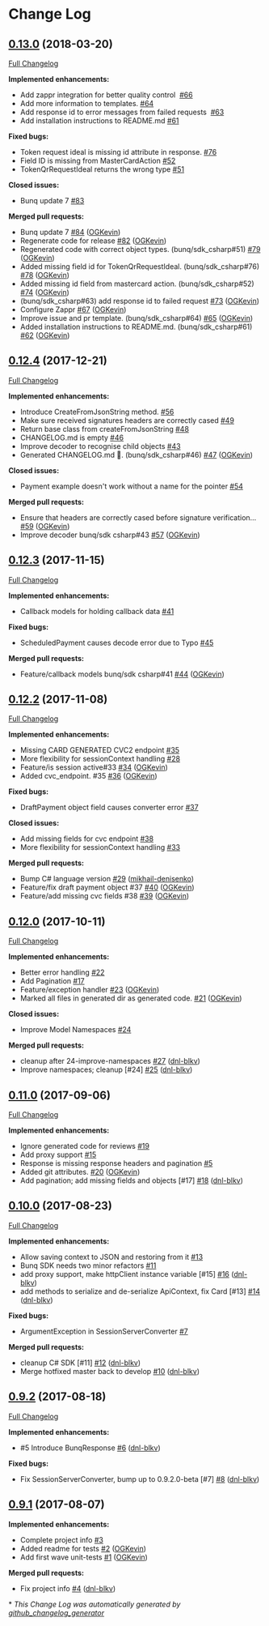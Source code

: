# Change Log

## [0.13.0](https://github.com/bunq/sdk_csharp/tree/0.13.0) (2018-03-20)

[Full Changelog](https://github.com/bunq/sdk_csharp/compare/0.12.4...0.13.0)

**Implemented enhancements:**

- Add zappr integration for better quality control  [\#66](https://github.com/bunq/sdk_csharp/issues/66)
- Add more information to templates. [\#64](https://github.com/bunq/sdk_csharp/issues/64)
- Add response id to error messages from failed requests  [\#63](https://github.com/bunq/sdk_csharp/issues/63)
- Add installation instructions to README.md [\#61](https://github.com/bunq/sdk_csharp/issues/61)

**Fixed bugs:**

- Token request ideal is missing id attribute in response. [\#76](https://github.com/bunq/sdk_csharp/issues/76)
- Field ID is missing from MasterCardAction [\#52](https://github.com/bunq/sdk_csharp/issues/52)
- TokenQrRequestIdeal returns the wrong type [\#51](https://github.com/bunq/sdk_csharp/issues/51)

**Closed issues:**

- Bunq update 7  [\#83](https://github.com/bunq/sdk_csharp/issues/83)

**Merged pull requests:**

- Bunq update 7  [\#84](https://github.com/bunq/sdk_csharp/pull/84) ([OGKevin](https://github.com/OGKevin))
- Regenerate code for release [\#82](https://github.com/bunq/sdk_csharp/pull/82) ([OGKevin](https://github.com/OGKevin))
- Regenerated code with correct object types. \(bunq/sdk\_csharp\#51\) [\#79](https://github.com/bunq/sdk_csharp/pull/79) ([OGKevin](https://github.com/OGKevin))
- Added missing field id for TokenQrRequestIdeal. \(bunq/sdk\_csharp\#76\) [\#78](https://github.com/bunq/sdk_csharp/pull/78) ([OGKevin](https://github.com/OGKevin))
- Added missing id field from mastercard action. \(bunq/sdk\_csharp\#52\) [\#74](https://github.com/bunq/sdk_csharp/pull/74) ([OGKevin](https://github.com/OGKevin))
- \(bunq/sdk\_csharp\#63\) add response id to failed request [\#73](https://github.com/bunq/sdk_csharp/pull/73) ([OGKevin](https://github.com/OGKevin))
- Configure Zappr [\#67](https://github.com/bunq/sdk_csharp/pull/67) ([OGKevin](https://github.com/OGKevin))
- Improve issue and pr template. \(bunq/sdk\_csharp\#64\) [\#65](https://github.com/bunq/sdk_csharp/pull/65) ([OGKevin](https://github.com/OGKevin))
- Added installation instructions to README.md. \(bunq/sdk\_csharp\#61\) [\#62](https://github.com/bunq/sdk_csharp/pull/62) ([OGKevin](https://github.com/OGKevin))

## [0.12.4](https://github.com/bunq/sdk_csharp/tree/0.12.4) (2017-12-21)
[Full Changelog](https://github.com/bunq/sdk_csharp/compare/0.12.3...0.12.4)

**Implemented enhancements:**

- Introduce CreateFromJsonString method. [\#56](https://github.com/bunq/sdk_csharp/issues/56)
- Make sure received signatures headers are correctly cased [\#49](https://github.com/bunq/sdk_csharp/issues/49)
- Return base class from createFromJsonString [\#48](https://github.com/bunq/sdk_csharp/issues/48)
- CHANGELOG.md is empty [\#46](https://github.com/bunq/sdk_csharp/issues/46)
- Improve decoder to recognise child objects [\#43](https://github.com/bunq/sdk_csharp/issues/43)
- Generated CHANGELOG.md :clap:. \(bunq/sdk\_csharp\#46\) [\#47](https://github.com/bunq/sdk_csharp/pull/47) ([OGKevin](https://github.com/OGKevin))

**Closed issues:**

- Payment example doesn't work without a name for the pointer [\#54](https://github.com/bunq/sdk_csharp/issues/54)

**Merged pull requests:**

- Ensure that headers are correctly cased before signature verification… [\#59](https://github.com/bunq/sdk_csharp/pull/59) ([OGKevin](https://github.com/OGKevin))
- Improve decoder bunq/sdk csharp\#43 [\#57](https://github.com/bunq/sdk_csharp/pull/57) ([OGKevin](https://github.com/OGKevin))

## [0.12.3](https://github.com/bunq/sdk_csharp/tree/0.12.3) (2017-11-15)
[Full Changelog](https://github.com/bunq/sdk_csharp/compare/0.12.2...0.12.3)

**Implemented enhancements:**

- Callback models for holding callback data  [\#41](https://github.com/bunq/sdk_csharp/issues/41)

**Fixed bugs:**

- ScheduledPayment causes decode error due to Typo [\#45](https://github.com/bunq/sdk_csharp/issues/45)

**Merged pull requests:**

- Feature/callback models bunq/sdk csharp\#41 [\#44](https://github.com/bunq/sdk_csharp/pull/44) ([OGKevin](https://github.com/OGKevin))

## [0.12.2](https://github.com/bunq/sdk_csharp/tree/0.12.2) (2017-11-08)
[Full Changelog](https://github.com/bunq/sdk_csharp/compare/0.12.0...0.12.2)

**Implemented enhancements:**

- Missing CARD GENERATED CVC2 endpoint [\#35](https://github.com/bunq/sdk_csharp/issues/35)
- More flexibility for sessionContext handling [\#28](https://github.com/bunq/sdk_csharp/issues/28)
- Feature/is session active\#33 [\#34](https://github.com/bunq/sdk_csharp/pull/34) ([OGKevin](https://github.com/OGKevin))
- Added cvc\_endpoint. \#35 [\#36](https://github.com/bunq/sdk_csharp/pull/36) ([OGKevin](https://github.com/OGKevin))

**Fixed bugs:**

- DraftPayment object field causes converter error [\#37](https://github.com/bunq/sdk_csharp/issues/37)

**Closed issues:**

- Add missing fields for cvc endpoint [\#38](https://github.com/bunq/sdk_csharp/issues/38)
- More flexibility for sessionContext handling [\#33](https://github.com/bunq/sdk_csharp/issues/33)

**Merged pull requests:**

- Bump C\# language version [\#29](https://github.com/bunq/sdk_csharp/pull/29) ([mikhail-denisenko](https://github.com/mikhail-denisenko))
- Feature/fix draft payment object \#37 [\#40](https://github.com/bunq/sdk_csharp/pull/40) ([OGKevin](https://github.com/OGKevin))
- Feature/add missing cvc fields \#38 [\#39](https://github.com/bunq/sdk_csharp/pull/39) ([OGKevin](https://github.com/OGKevin))

## [0.12.0](https://github.com/bunq/sdk_csharp/tree/0.12.0) (2017-10-11)
[Full Changelog](https://github.com/bunq/sdk_csharp/compare/0.11.0...0.12.0)

**Implemented enhancements:**

- Better error handling  [\#22](https://github.com/bunq/sdk_csharp/issues/22)
- Add Pagination [\#17](https://github.com/bunq/sdk_csharp/issues/17)
- Feature/exception handler [\#23](https://github.com/bunq/sdk_csharp/pull/23) ([OGKevin](https://github.com/OGKevin))
- Marked all files in generated dir as generated code. [\#21](https://github.com/bunq/sdk_csharp/pull/21) ([OGKevin](https://github.com/OGKevin))

**Closed issues:**

- Improve Model Namespaces [\#24](https://github.com/bunq/sdk_csharp/issues/24)

**Merged pull requests:**

- cleanup after 24-improve-namespaces [\#27](https://github.com/bunq/sdk_csharp/pull/27) ([dnl-blkv](https://github.com/dnl-blkv))
- Improve namespaces; cleanup \[\#24\] [\#25](https://github.com/bunq/sdk_csharp/pull/25) ([dnl-blkv](https://github.com/dnl-blkv))

## [0.11.0](https://github.com/bunq/sdk_csharp/tree/0.11.0) (2017-09-06)
[Full Changelog](https://github.com/bunq/sdk_csharp/compare/0.10.0...0.11.0)

**Implemented enhancements:**

- Ignore generated code for reviews [\#19](https://github.com/bunq/sdk_csharp/issues/19)
- Add proxy support  [\#15](https://github.com/bunq/sdk_csharp/issues/15)
- Response is missing response headers and pagination [\#5](https://github.com/bunq/sdk_csharp/issues/5)
- Added git attributes. [\#20](https://github.com/bunq/sdk_csharp/pull/20) ([OGKevin](https://github.com/OGKevin))
- Add pagination; add missing fields and objects \[\#17\] [\#18](https://github.com/bunq/sdk_csharp/pull/18) ([dnl-blkv](https://github.com/dnl-blkv))

## [0.10.0](https://github.com/bunq/sdk_csharp/tree/0.10.0) (2017-08-23)
[Full Changelog](https://github.com/bunq/sdk_csharp/compare/0.9.2...0.10.0)

**Implemented enhancements:**

- Allow saving context to JSON and restoring from it [\#13](https://github.com/bunq/sdk_csharp/issues/13)
- Bunq SDK needs two minor refactors [\#11](https://github.com/bunq/sdk_csharp/issues/11)
- add proxy support, make httpClient instance variable \[\#15\] [\#16](https://github.com/bunq/sdk_csharp/pull/16) ([dnl-blkv](https://github.com/dnl-blkv))
- add methods to serialize and de-serialize ApiContext, fix Card \[\#13\] [\#14](https://github.com/bunq/sdk_csharp/pull/14) ([dnl-blkv](https://github.com/dnl-blkv))

**Fixed bugs:**

- ArgumentException in SessionServerConverter [\#7](https://github.com/bunq/sdk_csharp/issues/7)

**Merged pull requests:**

- cleanup C\# SDK \[\#11\] [\#12](https://github.com/bunq/sdk_csharp/pull/12) ([dnl-blkv](https://github.com/dnl-blkv))
- Merge hotfixed master back to develop [\#10](https://github.com/bunq/sdk_csharp/pull/10) ([dnl-blkv](https://github.com/dnl-blkv))

## [0.9.2](https://github.com/bunq/sdk_csharp/tree/0.9.2) (2017-08-18)
[Full Changelog](https://github.com/bunq/sdk_csharp/compare/0.9.1...0.9.2)

**Implemented enhancements:**

- \#5 Introduce BunqResponse [\#6](https://github.com/bunq/sdk_csharp/pull/6) ([dnl-blkv](https://github.com/dnl-blkv))

**Fixed bugs:**

- Fix SessionServerConverter, bump up to 0.9.2.0-beta \[\#7\] [\#8](https://github.com/bunq/sdk_csharp/pull/8) ([dnl-blkv](https://github.com/dnl-blkv))

## [0.9.1](https://github.com/bunq/sdk_csharp/tree/0.9.1) (2017-08-07)
**Implemented enhancements:**

- Complete project info [\#3](https://github.com/bunq/sdk_csharp/issues/3)
- Added readme for tests  [\#2](https://github.com/bunq/sdk_csharp/pull/2) ([OGKevin](https://github.com/OGKevin))
- Add first wave unit-tests [\#1](https://github.com/bunq/sdk_csharp/pull/1) ([OGKevin](https://github.com/OGKevin))

**Merged pull requests:**

- Fix project info [\#4](https://github.com/bunq/sdk_csharp/pull/4) ([dnl-blkv](https://github.com/dnl-blkv))



\* *This Change Log was automatically generated by [github_changelog_generator](https://github.com/skywinder/Github-Changelog-Generator)*